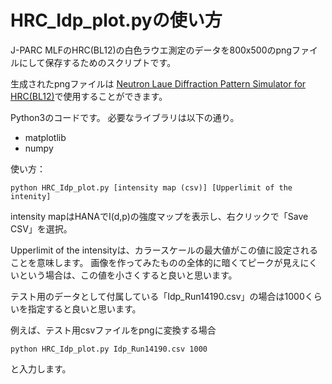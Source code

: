 # HRC_Idp_plot.pyの使い方

J-PARC MLFのHRC(BL12)の白色ラウエ測定のデータを800x500のpngファイルにして保存するためのスクリプトです。

生成されたpngファイルは
[Neutron Laue Diffraction Pattern Simulator for HRC(BL12)](https://nakajima.issp.u-tokyo.ac.jp/tools/hrc_laue_sim/)で使用することができます。

Python3のコードです。
必要なライブラリは以下の通り。

* matplotlib
* numpy

使い方：
````
python HRC_Idp_plot.py [intensity map (csv)] [Upperlimit of the intenity]
````

intensity mapはHANAでI(d,p)の強度マップを表示し、右クリックで「Save CSV」を選択。

Upperlimit of the intensityは、カラースケールの最大値がこの値に設定されることを意味します。
画像を作ってみたものの全体的に暗くてピークが見えにくいという場合は、この値を小さくすると良いと思います。

テスト用のデータとして付属している「Idp_Run14190.csv」の場合は1000くらいを指定すると良いと思います。

例えば、テスト用csvファイルをpngに変換する場合
````
python HRC_Idp_plot.py Idp_Run14190.csv 1000
````
と入力します。

